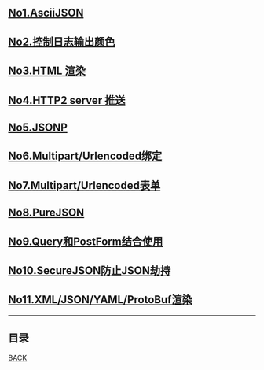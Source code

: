 ## [No1.AsciiJSON](gin/001AsciiJSON.md)
## [No2.控制日志输出颜色](gin/002ControllingLogOutputColoring.md)
## [No3.HTML 渲染](gin/003HTMLReader.md)
## [No4.HTTP2 server 推送](gin/004HTTP2ServerPusher.md)
## [No5.JSONP](gin/005JSONP.md)
## [No6.Multipart/Urlencoded绑定](gin/006MultipartUrlencodedBinding.md)
## [No7.Multipart/Urlencoded表单](gin/007MultipartUrlencodedForm.md)
## [No8.PureJSON](gin/008PureJSON.md)
## [No9.Query和PostForm结合使用](gin/009QueryAndPostForm.md)
## [No10.SecureJSON防止JSON劫持](gin/010SecureJSON.md)
## [No11.XML/JSON/YAML/ProtoBuf渲染](gin/011XMLJSONYAMLProtoBuf.md)
------------------------------------------------------
## 目录
[BACK](../../README.md)